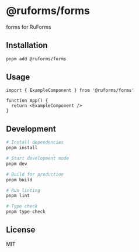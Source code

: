 # @ruforms/forms

forms for RuForms

## Installation

```bash
pnpm add @ruforms/forms
```

## Usage

```tsx
import { ExampleComponent } from '@ruforms/forms'

function App() {
  return <ExampleComponent />
}
```

## Development

```bash
# Install dependencies
pnpm install

# Start development mode
pnpm dev

# Build for production
pnpm build

# Run linting
pnpm lint

# Type check
pnpm type-check
```

## License

MIT
